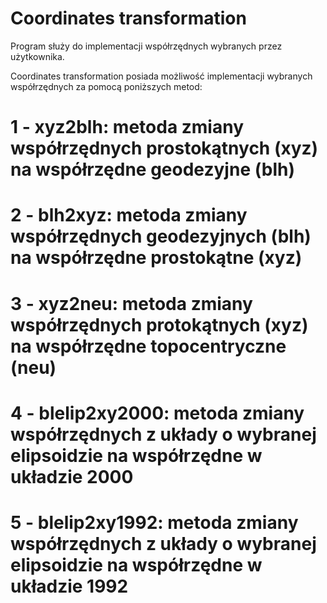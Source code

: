 # Coordinates transformation
Program służy do implementacji współrzędnych wybranych przez użytkownika.

Coordinates transformation posiada możliwość implementacji wybranych współrzędnych za pomocą poniższych metod:
  # 1 - xyz2blh: metoda zmiany współrzędnych prostokątnych (xyz) na współrzędne geodezyjne (blh)
  # 2 - blh2xyz: metoda zmiany współrzędnych geodezyjnych (blh) na współrzędne prostokątne (xyz)
  # 3 - xyz2neu: metoda zmiany współrzędnych protokątnych (xyz) na współrzędne topocentryczne (neu)
  # 4 - blelip2xy2000: metoda zmiany współrzędnych z układy o wybranej elipsoidzie na współrzędne w układzie 2000
  # 5 - blelip2xy1992: metoda zmiany współrzędnych z układy o wybranej elipsoidzie na współrzędne w układzie 1992
